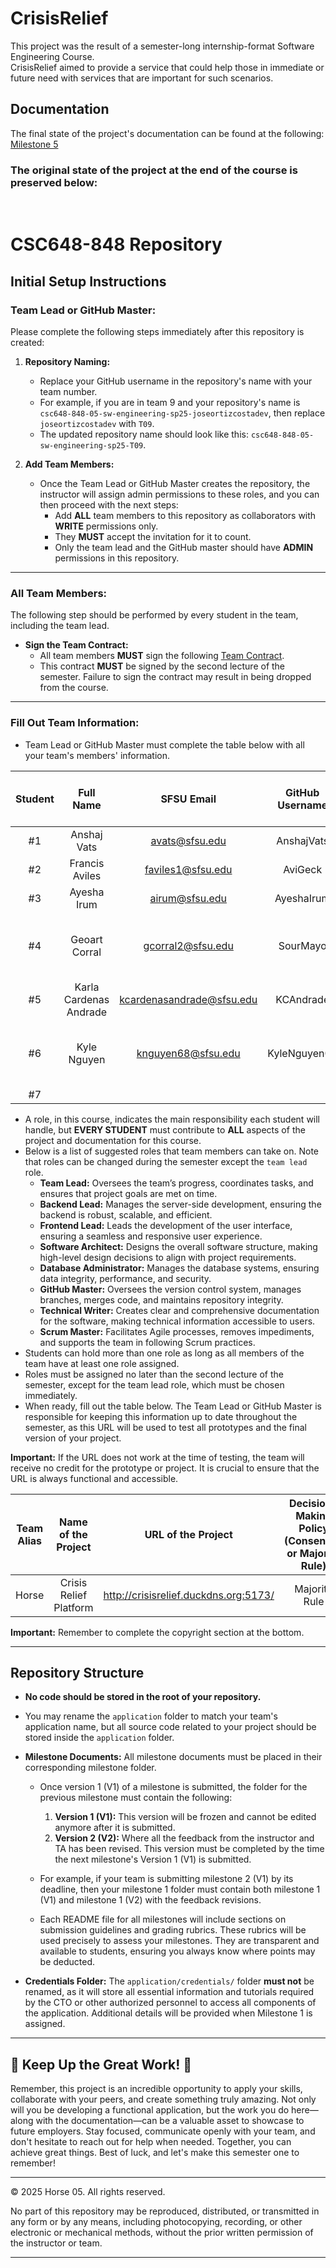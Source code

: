 # CrisisRelief
This project was the result of a semester-long internship-format Software Engineering Course.\
CrisisRelief aimed to provide a service that could help those in immediate or future need with services 
that are important for such scenarios.

## Documentation
The final state of the project's documentation can be found at the following:\
[Milestone 5](Milestones/M5/M5.pdf)

### The original state of the project at the end of the course is preserved below:
</br>

# CSC648-848 Repository

## Initial Setup Instructions

### **Team Lead or GitHub Master:**
Please complete the following steps immediately after this repository is created:

1. **Repository Naming:**
   - Replace your GitHub username in the repository's name with your team number.
   - For example, if you are in team 9 and your repository's name is `csc648-848-05-sw-engineering-sp25-joseortizcostadev`, then 
     replace `joseortizcostadev` with `T09`.
   - The updated repository name should look like this: `csc648-848-05-sw-engineering-sp25-T09`.

2. **Add Team Members:**
   - Once the Team Lead or GitHub Master creates the repository, the instructor will assign admin permissions to 
     these roles, and you can then proceed with the next steps:
      - Add **ALL** team members to this repository as collaborators with **WRITE** permissions only.
      - They **MUST** accept the invitation for it to count.
      - Only the team lead and the GitHub master should have **ADMIN** permissions in this repository.

---

### **All Team Members:**
The following step should be performed by every student in the team, including the team lead.

- **Sign the Team Contract:**
   - All team members **MUST** sign the following [Team Contract](https://forms.gle/dxATAsa9isXKbcBn7). 
   - This contract **MUST** be signed by the second lecture of the semester. Failure to sign the contract may result 
     in being dropped from the course. 
---

### **Fill Out Team Information:**
   - Team Lead or GitHub Master must complete the table below with all your team's members' information.

   | Student  | Full Name            | SFSU Email            | GitHub Username      | Discord Username      |  Role(s)  | Contract Signed (Yes or No) |
   |:--------:|:--------------------:|:---------------------:|:--------------------:|:---------------------:|:---------:|:---------------------------:|
   |    #1    |  Anshaj Vats                    |     avats@sfsu.edu                  |     AnshajVats                 |       Anshaj Vats                |     Team-lead     |             Yes            |
   |    #2    |           Francis Aviles           |              faviles1@sfsu.edu         |        AviGeck              |          Ghome            | Database Admin |             Yes              |
   |    #3    |         Ayesha Irum             |      airum@sfsu.edu                 |      AyeshaIrum                |        ayeshairum               |   Backend Lead       |             Yes              |
   |    #4    |     Geoart Corral                 |            gcorral2@sfsu.edu            |      SourMayo               |          sourmayo             |      GitHub Master / Co-Frontend Lead     |             Yes              |
   |    #5    |           Karla Cardenas Andrade           |      kcardenasandrade@sfsu.edu                 |             KCAndrade         |               karla_C        |         |             Yes              |
   |    #6    |           Kyle Nguyen           |            knguyen68@sfsu.edu           |           KyleNguyen00           |           ky_n            |     Technical Writer / Co-Frontend Lead     |             Yes              |
   |    #7    |                      |                       |                      |                       |           |             No              |

   - A role, in this course, indicates the main responsibility each student will handle, but **EVERY STUDENT** must 
     contribute to **ALL** aspects of the project and documentation for this course.
   - Below is a list of suggested roles that team members can take on. Note that roles can be changed during the 
     semester except the `team lead` role.
       - **Team Lead:** Oversees the team’s progress, coordinates tasks, and ensures that project goals are met on time.
       - **Backend Lead:** Manages the server-side development, ensuring the backend is robust, scalable, and efficient.
       - **Frontend Lead:** Leads the development of the user interface, ensuring a seamless and responsive user experience.
       - **Software Architect:** Designs the overall software structure, making high-level design decisions to align with project requirements.
       - **Database Administrator:** Manages the database systems, ensuring data integrity, performance, and security.
       - **GitHub Master:** Oversees the version control system, manages branches, merges code, and maintains repository integrity.
       - **Technical Writer:** Creates clear and comprehensive documentation for the software, making technical information accessible to users.
       - **Scrum Master:** Facilitates Agile processes, removes impediments, and supports the team in following Scrum practices.
   - Students can hold more than one role as long as all members of the team have at least one role assigned.
   - Roles must be assigned no later than the second lecture of the semester, except for the team lead role, which must be chosen immediately.
   - When ready, fill out the table below. The Team Lead or GitHub Master is responsible for keeping this information 
     up to date throughout the semester, as this URL will be used to test all prototypes and the final version of your project. 

**Important:** If the URL does not work at the time of testing, the team will receive no credit for the prototype or 
project. It is crucial to ensure that the URL is always functional and accessible.


   |      Team Alias       |     Name of the Project     |     URL of the Project      | Decision-Making Policy (Consensus or Majority Rule) |
   |:---------------------:|:---------------------------:|:---------------------------:|:---------------------------------------------------:|
   |           Horse            |            Crisis Relief Platform             |            http://crisisrelief.duckdns.org:5173/             |           Majority Rule                                      |


**Important:** Remember to complete the copyright section at the bottom.

---

## Repository Structure

- **No code should be stored in the root of your repository.**
- You may rename the `application` folder to match your team's application name, but all source code related to your 
  project should be stored inside the `application` folder.
- **Milestone Documents:** All milestone documents must be placed in their corresponding milestone folder.

  - Once version 1 (V1) of a milestone is submitted, the folder for the previous milestone must contain the following:
    1. **Version 1 (V1):** This version will be frozen and cannot be edited anymore after it is submitted.
    2. **Version 2 (V2):** Where all the feedback from the instructor and TA has been revised. 
    This version must be completed by the time the next milestone's Version 1 (V1) is submitted.
  
  - For example, if your team is submitting milestone 2 (V1) by its deadline, then your milestone 1 folder must contain 
    both milestone 1 (V1) and milestone 1 (V2) with the feedback revisions.
  
  - Each README file for all milestones will include sections on submission guidelines and grading rubrics. 
    These rubrics will be used precisely to assess your milestones. They are transparent and available to students, 
    ensuring you always know where points may be deducted.
  
- **Credentials Folder:** The `application/credentials/` folder **must not** be renamed, as it will store all 
  essential information and tutorials required by the CTO or other authorized personnel to access all components 
  of the application. Additional details will be provided when Milestone 1 is assigned.


---

## 🚀 Keep Up the Great Work! 💪

Remember, this project is an incredible opportunity to apply your skills, collaborate with your peers, and create 
something truly amazing. Not only will you be developing a functional application, but the work you do here—along 
with the documentation—can be a valuable asset to showcase to future employers. Stay focused, communicate openly 
with your team, and don't hesitate to reach out for help when needed. Together, you can achieve great things. 
Best of luck, and let's make this semester one to remember!

---

© 2025 Horse 05. All rights reserved.

No part of this repository may be reproduced, distributed, or transmitted in any form or by any means, 
including photocopying, recording, or other electronic or mechanical methods, without the prior written 
permission of the instructor or team.

---

